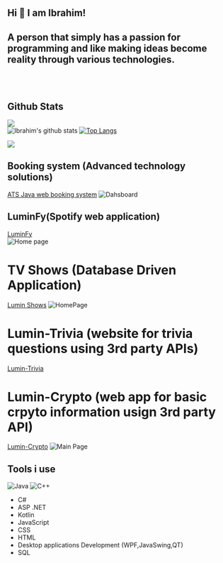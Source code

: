 ## Hi 👋 I am Ibrahim! 

## A person that simply has a passion for programming and like making ideas become reality through various technologies. 
<br/><br/>

##  Github Stats
![](https://komarev.com/ghpvc/?username=ibrajber99&color=orange)<br/>
![Ibrahim's github stats](https://github-readme-stats.vercel.app/api?username=ibrajber99&show_icons=true&theme=vision-friendly-dark)
[![Top Langs](https://github-readme-stats.vercel.app/api/top-langs/?username=ibrajber99&layout=compact)](https://github.com/ibrajber99/)
<br/>



[<img src="https://img.shields.io/badge/linkedin-%230077B5.svg?&style=for-the-badge&logo=linkedin&logoColor=white" />](https://www.linkedin.com/in/ibrahim-jaber-82841a150/)
## Booking system (Advanced technology solutions)
[ATS Java web booking system](https://github.com/Ibrajber99/Java-Web-Booking-system)
![Dahsboard](https://user-images.githubusercontent.com/53438581/102014466-85f1be00-3d2c-11eb-8485-3750709d8cd9.PNG)


## LuminFy(Spotify web application)

[LuminFy](https://github.com/Ibrajber99/LuminFy)  
![Home page](https://user-images.githubusercontent.com/53438581/110303238-8a96dd00-7fd0-11eb-8e4a-9ad06b3ae721.png)

# TV Shows (Database Driven Application)
[Lumin Shows](https://github.com/Ibrajber99/Lumin_TV_Shows)
![HomePage](https://user-images.githubusercontent.com/53438581/102015483-50e86a00-3d32-11eb-9be4-d27e71949703.PNG)


# Lumin-Trivia (website for trivia questions using 3rd party APIs)
[Lumin-Trivia](https://github.com/Ibrajber99/Lumin-Trivia)

# Lumin-Crypto (web app for basic crpyto information usign 3rd party API)
[Lumin-Crypto](https://github.com/Ibrajber99/Lumin-Crypto)
![Main Page](https://user-images.githubusercontent.com/53438581/108897922-fb132680-75ec-11eb-916a-f70027f5a75b.png)


## Tools i use
![Java](https://img.shields.io/badge/-java-E34A86?style=flat-square&logo=java)
![C++](https://img.shields.io/badge/-C++-00599C?style=flat-square&logo=c)
- C#
- ASP .NET
- Kotlin
- JavaScript
- CSS
- HTML
- Desktop applications Development (WPF,JavaSwing,QT)
- SQL






